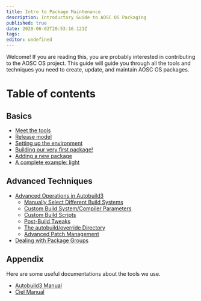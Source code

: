 ```yaml
---
title: Intro to Package Maintenance
description: Introductory Guide to AOSC OS Packaging
published: true
date: 2020-06-02T20:53:16.121Z
tags: 
editor: undefined
---
```


Welcome! If you are reading this, you are probably interested in contributing to the AOSC OS project. This guide will guide you through all the tools and techniques you need to create, update, and maintain AOSC OS packages.

# Table of contents
## Basics
- [Meet the tools](/en/dev-sys-basics#meet-the-tools)
- [Release model](/en/dev-sys-basics#release-model)
- [Setting up the environment](/en/dev-sys-basics#setting-up-the-environment)
- [Building our very first package!](/en/dev-sys-basics#building-our-very-first-package)
- [Adding a new package](/en/dev-sys-basics#adding-a-new-package)
- [A complete example: light](/en/dev-sys-basics#a-complete-example-light)

## Advanced Techniques
- [Advanced Operations in Autobuild3](/en/dev-sys-advanced-techniques#advanced-operations-in-autobuild-3)
	- [Manually Select Different Build Systems](/en/dev-sys-advanced-techniques#manually-select-different-build-systems)
	- [Custom Build System/Compiler Parameters](/en/dev-sys-advanced-techniques#custom-build-system-compiler-parameters)
	- [Custom Build Scripts](/en/dev-sys-advanced-techniques#custom-build-scripts)
	- [Post-Build Tweaks](/en/dev-sys-advanced-techniques#post-build-tweaks)
	- [The autobuild/override Directory](/en/dev-sys-advanced-techniques#the-autobuild-override-directory)
	- [Advanced Patch Management](https://wiki.aosc.io/en/dev-sys-advanced-techniques#advanced-patch-management)
- [Dealing with Package Groups](/en/dev-sys-advanced-techniques#dealing-with-package-groups)

## Appendix
Here are some useful documentations about the tools we use.
- [Autobuild3 Manual](/en/dev-sys-autobuild3-manual)
- [Ciel Manual](/en/dev-sys-ciel-manual)